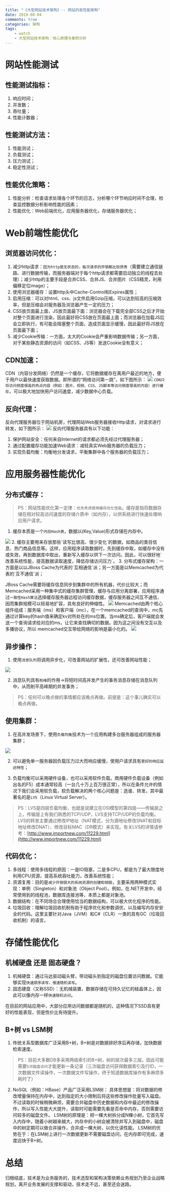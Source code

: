 ```yaml
---
title: "《大型网站技术架构》-- 网站的高性能架构"
date: 2019-08-04
comments: true
categories: 架构
tags:
    - watch
    - 大型网站技术架构：核心原理与案例分析
---
```

# 网站性能测试
## 性能测试指标：
1. 响应时间；
2. 并发数；
3. 吞吐量；
4. 性能计数器；
<!-- more -->

## 性能测试方法：
1. 性能测试；
2. 负载测试；
3. 压力测试；
4. 稳定性测试；

## 性能优化策略：
1. 性能分析：检查请求处理各个环节的日志，分析哪个环节响应时间不合理，检查监控数据分析影响性能的因素；
2. 性能优化：Web前端优化，应用服务器优化，存储服务器优化；

# Web前端性能优化
## 浏览器访问优化：
1. 减少http请求：`因为http是无状态的，每次请求的开销都比较昂贵`（需要建立通信链路、进行数据传输，而服务器端对于每个http请求都需要启动独立的线程去处理）；减少http的主要手段是合并CSS、合并JS、合并图片（CSS精灵，利用偏移定位image）；
2. 使用浏览器缓存：设置http头中Cache-Control和Expires属性；
3. 启用压缩：可以对html、css、js文件启用Gzip压缩，可以达到较高的压缩效率，但是压缩会对服务器及浏览器产生一定的压力；
4. CSS放页面最上面，JS放页面最下面：浏览器会在下载完全部CSS之后才开始对整个页面进行渲染，因此最好将CSS放在页面最上面；而浏览器在加载JS后会立即执行，有可能会阻塞整个页面，造成页面显示缓慢，因此最好将JS放在页面最下面；
5. 减少Cookie传输：一方面，太大的Cookie会严重影响数据传输；另一方面，对于某些静态资源的访问（如CSS、JS等）发送Cookie没有意义；

## CDN加速：
CDN（内容分发网络）仍然是一个缓存，它将数据缓存在离用户最近的地方，便于用户以最快速度获取数据。即所谓的“网络访问第一跳”，如下图所示：
<img src="/images/Framework/012.jpg">
`CDN只将访问频度很高的热点内容（例如：图片、视频、CSS、JS脚本等访问频度很高的内容）进行缓存`，可以极大地加快用户访问速度，减少数据中心负载。

## 反向代理：
反向代理服务器位于网站机房，代理网站Web服务器接收Http请求，对请求进行转发，如下图所示：
<img src="/images/Framework/013.png">
反向代理服务器具有以下功能：
1. 保护网站安全：任何来自Internet的请求都必须先经过代理服务器；
2. 通过配置缓存功能加速Web请求：减轻真实Web服务器的负载压力；
3. 实现负载均衡：均衡地分发请求，平衡集群中各个服务器的负载压力；

# 应用服务器性能优化
## 分布式缓存：

> PS：网站性能优化第一定律：`优先考虑使用缓存优化性能`。缓存是指将数据存储在相对较高访问速度的存储介质中（如内存），以供系统进行快速处理响应用户请求。

1. 缓存本质是一个`内存Hash表`，数据以(Key,Value)形式存储在内存中。
<img src="/images/Framework/014.png">
2. 缓存主要用来存放那些`读写比很高、很少变化`的数据，如商品的类目信息、热门商品信息等。这样，应用程序读取数据时，先到缓存中取，如缓存中没有或失效，再到数据库中取出，重新写入缓存以供下一次访问。因此，可以很好地`改善系统性能，提高数据读取速度，降低存储访问压力`。
3. 分布式缓存架构：一方面是以以JBoss Cache为代表的`互相通信`派；另一方面是以Memcached为代表的`互不通信`派；

JBoss Cache需要将缓存信息同步到集群中的所有机器，代价比较大；而Memcached采用一种集中式的缓存集群管理，缓存与应用分离部署，应用程序通过`一致性Hash算法`选择缓存服务器远程访问缓存数据，缓存服务器之间互不通信，因而集群规模可以轻易地扩容，具有良好的伸缩性。
<img src="/images/Framework/015.png">
Memcached由两个核心组件组成：服务端（ms）和客户端（mc），在一个memcached的查询中，mc先通过计算key的hash值来确定kv对所处在的ms位置。当ms确定后，客户端就会发送一个查询请求给对应的ms，让它来查找确切的数据。因为这之间没有交互以及多播协议，所以 memcached交互带给网络的影响是最小化的。
<img src="/images/Framework/016.jpg">

## 异步操作：
1. 使用`消息队列`将调用异步化，可改善网站的扩展性，还可改善网站性能；
<img src="/images/Framework/017.jpg">

2. 消息队列具有`削峰`的作用->将短时间高并发产生的事务消息存储在消息队列中，从而削平高峰期的并发事务；
> PS：任何可以晚点做的事情都应该晚点再做。前提是：这个事儿确实可以晚点再做。

## 使用集群：
1. 在高并发场景下，使用`负载均衡`技术为一个应用构建多台服务器组成的服务器集群；
<img src="/images/Framework/018.jpg">

2. 可以避免单一服务器因负载压力过大而响应缓慢，使用户请求具有`更好的响应延迟特性`；

3. 负载均衡可以采用硬件设备，也可以采用软件负载。商用硬件负载设备（例如出名的F5）成本通常较高（一台几十万上百万很正常），所以在条件允许的情况下我们会采用软负载，软负载解决的两个核心问题是：选谁、转发，其中最著名的是`LVS`（Linux Virtual Server）。
> PS：LVS是四层负载均衡，也就是说建立在OSI模型的第四层——传输层之上，传输层上有我们熟悉的TCP/UDP，LVS支持TCP/UDP的负载均衡。
LVS的转发主要通过修改IP地址（NAT模式，分为源地址修改SNAT和目标地址修改DNAT）、修改目标MAC（DR模式）来实现。有关LVS的详情请参考：[http://www.importnew.com/11229.html](http://www.importnew.com/11229.html)

## 代码优化：
1. 多线程：使用多线程的原因：一是IO阻塞，二是多CPU，都是为了最大限度地利用CPU资源，提高系统吞吐能力，改善系统性能；
2. 资源复用：目的是`减少开销很大的系统资源的创建和销毁`，主要采用两种模式实现：单例（Singleton）和对象池（Object Pool）。例如，在.NET开发中，经常使用到的线程池，数据库连接池等，本质上都是对象池。
3. 数据结构：在不同场合合理使用恰当的数据结构，可以极大优化程序的性能。
4. 垃圾回收：理解垃圾回收机制有助于程序优化和参数调优，以及编写内存安安全的代码。这里主要针对Java（JVM）和C#（CLR）一类的具有GC（垃圾回收机制）的语言。

# 存储性能优化
## 机械硬盘 还是 固态硬盘？
1. 机械硬盘：通过马达驱动磁头臂，带动磁头到指定的磁盘位置访问数据。它能够实现`快速顺序读写，慢速随机读写`。
2. 固态硬盘（又称SSD）：无机械装置，数据存储在可持久记忆的硅晶体上，因此可以像内存一样`快速随机访问`。

在目前的网站应用中，大部分应用访问数据都是随机的，这种情况下SSD具有更好的性能表现，但是性价比有待提升。

## B+树 vs LSM树
1. 传统关系型数据库广泛采用B+树，B+树是对数据排好序后再存储，加快数据检索速度。
> PS：目前大多数DB多采用两级索引的B+树，树的层次最多三层。因此可能需要`5次磁盘访问`才能更新一条记录（三次磁盘访问获得数据索引及行ID，一次数据文件读操作，一次数据文件写操作，终于知道数据库操作有多麻烦多耗时了）

2. NoSQL（例如：HBase）产品广泛采用LSM树：
具体思想是：将对数据的修改增量保持在内存中，达到指定的大小限制后将这些修改操作批量写入磁盘。不过读取的时候稍微麻烦，需要合并磁盘中历史数据和内存中最近的修改操作，所以写入性能大大提升，读取时可能需要先看是否命中内存，否则需要访问较多的磁盘文件。
LSM树的原理是：把一棵大树拆分成N棵小树，它首先写入内存中，随着小树越来越大，内存中的小树会被清除并写入到磁盘中，磁盘中的树定期可以做合并操作，合并成一棵大树，以优化读性能。
LSM树的优势在于：在LSM树上进行一次数据更新不需要磁盘访问，在内存即可完成，速度远快于B+树。

# 总结
归根结底，技术是为业务服务的，技术选型和架构决策依赖业务规划乃至企业战略规划，离开业务发展的支撑和驱动，技术走不远，甚至还会迷路。